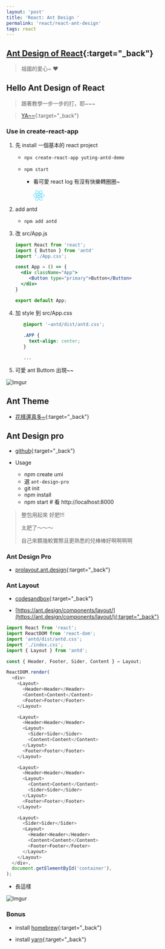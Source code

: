 ```yaml
---
layout: 'post'
title: 'React: Ant Design '
permalink: 'react/react-ant-design'
tags: react 
---
```


## [Ant Design of React](https://ant.design/docs/react/introduce){:target="_back"}

> 祖國的愛心~ :heart:

## Hello Ant Design of React

> 跟著教學一步一步的打，耶~~~

> [YA~~](https://ant.design/docs/react/use-with-create-react-app#Install-and-Initialization){:target="_back"}

### Use in create-react-app

1. 先 install 一個基本的 react project

   - `npx create-react-app yuting-antd-demo`

   - `npm start`

      - 看可愛 react log 有沒有快樂轉圈圈~

         <img src="data:image/svg+xml;base64,PHN2ZyB4bWxucz0iaHR0cDovL3d3dy53My5vcmcvMjAwMC9zdmciIHZpZXdCb3g9Ii0xMS41IC0xMC4yMzE3NCAyMyAyMC40NjM0OCI+CiAgPHRpdGxlPlJlYWN0IExvZ288L3RpdGxlPgogIDxjaXJjbGUgY3g9IjAiIGN5PSIwIiByPSIyLjA1IiBmaWxsPSIjNjFkYWZiIi8+CiAgPGcgc3Ryb2tlPSIjNjFkYWZiIiBzdHJva2Utd2lkdGg9IjEiIGZpbGw9Im5vbmUiPgogICAgPGVsbGlwc2Ugcng9IjExIiByeT0iNC4yIi8+CiAgICA8ZWxsaXBzZSByeD0iMTEiIHJ5PSI0LjIiIHRyYW5zZm9ybT0icm90YXRlKDYwKSIvPgogICAgPGVsbGlwc2Ugcng9IjExIiByeT0iNC4yIiB0cmFuc2Zvcm09InJvdGF0ZSgxMjApIi8+CiAgPC9nPgo8L3N2Zz4K" width="30"/>

2. add antd

   - `npm add antd`


3. 改 src/App.js 


   ~~~jsx
   import React from 'react';
   import { Button } from 'antd'
   import './App.css';
   
   const App = () => {
     <div className="App">
        <Button type="primary">Button</Button>
     </div>
   }
   
   export default App;
   ~~~

4. 加 style 到 src/App.css

   ~~~css
      @import '~antd/dist/antd.css'; 
      
      .APP {
        text-align: center;     
      }

      ...
   ~~~

5. 可愛 ant Buttom 出現~~

![Imgur](https://i.imgur.com/cxLt6YE.jpg)


## Ant Theme

- [花樣還真多~](https://antdtheme.com/){:target="_back"}

## Ant Design pro

- [github](https://github.com/ant-design/ant-design-pro/){:target="_back"}

- Usage

   - npm create umi
   - 選 `ant-design-pro`
   - git init
   - npm install
   - npm start # 看 http://localhost:8000

> 整包用起來 好肥!!!
>
> 太肥了～～～
>
> 自己來顆幾較實際且更熟悉的兒棒棒好啊啊啊啊

### Ant Design Pro

- [prolayout.ant.design](https://prolayout.ant.design/){:target="_back"}


### Ant Layout

- [codesandbox](https://codesandbox.io/s/0elhg){:target="_back"}

- [https://ant.design/components/layout/](https://ant.design/components/layout/){:target="_back"}


~~~js
import React from 'react';
import ReactDOM from 'react-dom';
import 'antd/dist/antd.css';
import './index.css';
import { Layout } from 'antd';

const { Header, Footer, Sider, Content } = Layout;

ReactDOM.render(
  <div>
    <Layout>
      <Header>Header</Header>
      <Content>Content</Content>
      <Footer>Footer</Footer>
    </Layout>

    <Layout>
      <Header>Header</Header>
      <Layout>
        <Sider>Sider</Sider>
        <Content>Content</Content>
      </Layout>
      <Footer>Footer</Footer>
    </Layout>

    <Layout>
      <Header>Header</Header>
      <Layout>
        <Content>Content</Content>
        <Sider>Sider</Sider>
      </Layout>
      <Footer>Footer</Footer>
    </Layout>

    <Layout>
      <Sider>Sider</Sider>
      <Layout>
        <Header>Header</Header>
        <Content>Content</Content>
        <Footer>Footer</Footer>
      </Layout>
    </Layout>
  </div>,
  document.getElementById('container'),
);
~~~


- 長這樣

![Imgur](https://i.imgur.com/u0GBg5F.png)

### Bonus

- install [homebrew](https://brew.sh/){:target="_back"}

- install [yarn](https://classic.yarnpkg.com/en/docs/install/#mac-stable){:target="_back"}